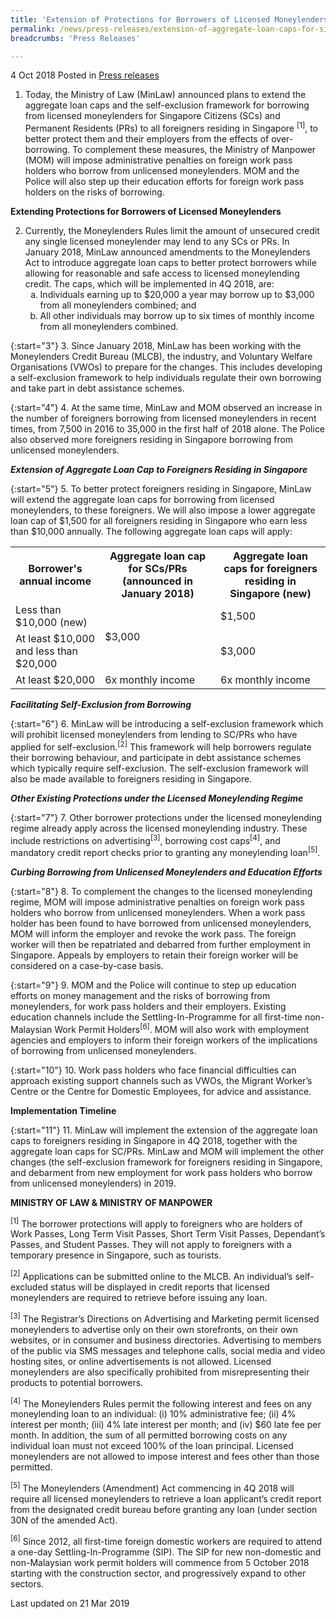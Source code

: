 ```yaml
---
title: 'Extension of Protections for Borrowers of Licensed Moneylenders to Foreigners Residing in Singapore'
permalink: /news/press-releases/extension-of-aggregate-loan-caps-for-singaporeans-to-all-foreigners/
breadcrumbs: 'Press Releases'

---
```




4 Oct 2018 Posted in [Press releases](/news/press-releases)

1. Today, the Ministry of Law (MinLaw) announced plans to extend the aggregate loan caps and the self-exclusion framework for borrowing from licensed moneylenders for Singapore Citizens (SCs) and Permanent Residents (PRs) to all foreigners residing in Singapore <sup>[1]</sup>, to better protect them and their employers from the effects of over-borrowing. To complement these measures, the Ministry of Manpower (MOM) will impose administrative penalties on foreign work pass holders who borrow from unlicensed moneylenders. MOM and the Police will also step up their education efforts for foreign work pass holders on the risks of borrowing.


**Extending Protections for Borrowers of Licensed Moneylenders**


<ol start="2">
<li>Currently, the Moneylenders Rules limit the amount of unsecured credit any single licensed moneylender may lend to any SCs or PRs. In January 2018, MinLaw announced amendments to the Moneylenders Act to introduce aggregate loan caps to better protect borrowers while allowing for reasonable and safe access to licensed moneylending credit. The caps, which will be implemented in 4Q 2018, are:


<ol style="list-style-type: lower-alpha">
  <li>Individuals earning up to $20,000 a year may borrow up to $3,000 from all moneylenders combined; and</li>  
  <li>All other individuals may borrow up to six times of monthly income from all moneylenders combined.</li>
</ol>

</li>

</ol>

{:start="3"}
3. Since January 2018, MinLaw has been working with the Moneylenders Credit Bureau (MLCB), the industry, and Voluntary Welfare Organisations (VWOs) to prepare for the changes. This includes developing a self-exclusion framework to help individuals regulate their own borrowing and take part in debt assistance schemes.


{:start="4"}
4. At the same time, MinLaw and MOM observed an increase in the number of foreigners borrowing from licensed moneylenders in recent times, from 7,500 in 2016 to 35,000 in the first half of 2018 alone. The Police also observed more foreigners residing in Singapore borrowing from unlicensed moneylenders.


***Extension of Aggregate Loan Cap to Foreigners Residing in Singapore*** 

{:start="5"}
5. To better protect foreigners residing in Singapore, MinLaw will extend the aggregate loan caps for borrowing from licensed moneylenders, to these foreigners. We will also impose a lower aggregate loan cap of $1,500 for all foreigners residing in Singapore who earn less than $10,000 annually. The following aggregate loan caps will apply:


<table class="table-h">
 <tr>
 <th>Borrower's annual income</th> 
 <th>	
Aggregate loan cap for SCs/PRs (announced in January 2018)</th>
<th>Aggregate loan caps for foreigners residing in Singapore (new)</th>
 </tr>
 
 <tr>
 <td>Less than $10,000 (new)</td>
 <td rowspan="2">$3,000</td>
 <td>$1,500</td>
 </tr>
 
 <tr>
 <td>At least $10,000 and less than $20,000</td>
 <td>$3,000</td>
 </tr>
 
 <tr>
 <td>At least $20,000</td>
 <td>6x monthly income</td>
 <td>6x monthly income</td>
 </tr>
 
</table>


***Facilitating Self-Exclusion from Borrowing*** 

{:start="6"}
6. MinLaw will be introducing a self-exclusion framework which will prohibit licensed moneylenders from lending to SC/PRs who have applied for self-exclusion.<sup>[2]</sup> This framework will help borrowers regulate their borrowing behaviour, and participate in debt assistance schemes which typically require self-exclusion. The self-exclusion framework will also be made available to foreigners residing in Singapore.


***Other Existing Protections under the Licensed Moneylending Regime***

{:start="7"}
7. Other borrower protections under the licensed moneylending regime already apply across the licensed moneylending industry. These include restrictions on advertising<sup>[3]</sup>, borrowing cost caps<sup>[4]</sup>, and mandatory credit report checks prior to granting any moneylending loan<sup>[5]</sup>.

***Curbing Borrowing from Unlicensed Moneylenders and Education Efforts*** 

{:start="8"}
8. To complement the changes to the licensed moneylending regime, MOM will impose administrative penalties on foreign work pass holders who borrow from unlicensed moneylenders. When a work pass holder has been found to have borrowed from unlicensed moneylenders, MOM will inform the employer and revoke the work pass. The foreign worker will then be repatriated and debarred from further employment in Singapore. Appeals by employers to retain their foreign worker will be considered on a case-by-case basis.  

 
{:start="9"}
9. MOM and the Police will continue to step up education efforts on money management and the risks of borrowing from moneylenders, for work pass holders and their employers. Existing education channels include the Settling-In-Programme for all first-time non-Malaysian Work Permit Holders<sup>[6]</sup>.  MOM will also work with employment agencies and employers to inform their foreign workers of the implications of borrowing from unlicensed moneylenders.

 
{:start="10"}
10. Work pass holders who face financial difficulties can approach existing support channels such as VWOs, the Migrant Worker’s Centre or the Centre for Domestic Employees, for advice and assistance.


**Implementation Timeline**

{:start="11"}
11. MinLaw will implement the extension of the aggregate loan caps to foreigners residing in Singapore in 4Q 2018, together with the aggregate loan caps for SC/PRs. MinLaw and MOM will implement the other changes (the self-exclusion framework for foreigners residing in Singapore, and debarment from new employment for work pass holders who borrow from unlicensed moneylenders) in 2019.


**MINISTRY OF LAW & MINISTRY OF MANPOWER**

<sup>[1]</sup> The borrower protections will apply to foreigners who are holders of Work Passes, Long Term Visit Passes, Short Term Visit Passes, Dependant’s Passes, and Student Passes. They will not apply to foreigners with a temporary presence in Singapore, such as tourists.

 

<sup>[2]</sup> Applications can be submitted online to the MLCB. An individual’s self-excluded status will be displayed in credit reports that licensed moneylenders are required to retrieve before issuing any loan.
 

<sup>[3]</sup> The Registrar’s Directions on Advertising and Marketing permit licensed moneylenders to advertise only on their own storefronts, on their own websites, or in consumer and business directories. Advertising to members of the public via SMS messages and telephone calls, social media and video hosting sites, or online advertisements is not allowed. Licensed moneylenders are also specifically prohibited from misrepresenting their products to potential borrowers.

 

<sup>[4]</sup> The Moneylenders Rules permit the following interest and fees on any moneylending loan to an individual: (i) 10% administrative fee; (ii) 4% interest per month; (iii) 4% late interest per month; and (iv) $60 late fee per month. In addition, the sum of all permitted borrowing costs on any individual loan must not exceed 100% of the loan principal. Licensed moneylenders are not allowed to impose interest and fees other than those permitted.

 

<sup>[5]</sup> The Moneylenders (Amendment) Act commencing in 4Q 2018 will require all licensed moneylenders to retrieve a loan applicant’s credit report from the designated credit bureau before granting any loan (under section 30N of the amended Act).

 

<sup>[6]</sup> Since 2012, all first-time foreign domestic workers are required to attend a one-day Settling-In-Programme (SIP). The SIP for new non-domestic and non-Malaysian work permit holders will commence from 5 October 2018 starting with the construction sector, and progressively expand to other sectors.

<p class="right-side-updated">Last updated on 21 Mar 2019</p>
